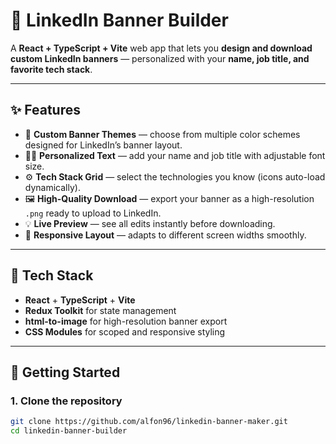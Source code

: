 # 🧩 LinkedIn Banner Builder

A **React + TypeScript + Vite** web app that lets you **design and download custom LinkedIn banners** — personalized with your **name, job title, and favorite tech stack**.

---

## ✨ Features

- 🎨 **Custom Banner Themes** — choose from multiple color schemes designed for LinkedIn’s banner layout.
- 🧑‍💻 **Personalized Text** — add your name and job title with adjustable font size.
- ⚙️ **Tech Stack Grid** — select the technologies you know (icons auto-load dynamically).
- 🖼️ **High-Quality Download** — export your banner as a high-resolution `.png` ready to upload to LinkedIn.
- 💡 **Live Preview** — see all edits instantly before downloading.
- 🧭 **Responsive Layout** — adapts to different screen widths smoothly.

---

## 🧱 Tech Stack

- **React** + **TypeScript** + **Vite**
- **Redux Toolkit** for state management
- **html-to-image** for high-resolution banner export
- **CSS Modules** for scoped and responsive styling

---

## 🚀 Getting Started

### 1. Clone the repository

```bash
git clone https://github.com/alfon96/linkedin-banner-maker.git
cd linkedin-banner-builder
```
